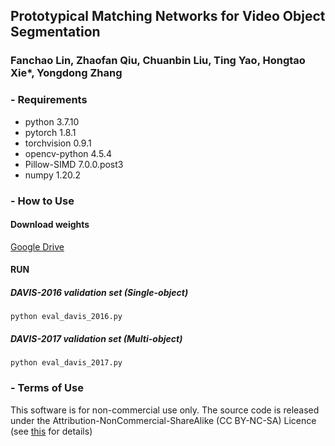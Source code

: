 ## Prototypical Matching Networks for Video Object Segmentation
### Fanchao Lin, Zhaofan Qiu, Chuanbin Liu, Ting Yao, Hongtao Xie*, Yongdong Zhang

### - Requirements
- python 3.7.10
- pytorch 1.8.1
- torchvision 0.9.1
- opencv-python 4.5.4
- Pillow-SIMD 7.0.0.post3
- numpy 1.20.2

### - How to Use
#### Download weights

[Google Drive](https://drive.google.com/file/d/1bOoTk1jfDsCbjZH5jyYheNXea6pO1w1j/view?usp=sharing)

#### RUN
##### DAVIS-2016 validation set (Single-object)
``` 
python eval_davis_2016.py
```
##### DAVIS-2017 validation set (Multi-object)
``` 
python eval_davis_2017.py
```

### - Terms of Use
This software is for non-commercial use only.
The source code is released under the Attribution-NonCommercial-ShareAlike (CC BY-NC-SA) Licence
(see [this](https://creativecommons.org/licenses/by-nc-sa/4.0/legalcode) for details)


